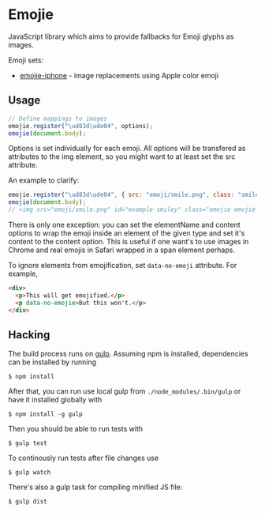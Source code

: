 # Emojie

JavaScript library which aims to provide fallbacks for Emoji glyphs as images.

Emoji sets:

* [emojie-iphone](https://github.com/lautis/emojie-iphone) - image replacements using Apple color emoji

## Usage

```javascript
// Define mappings to images
emojie.register("\ud83d\ude04", options);
emojie(document.body);
```

Options is set individually for each emoji. All options will be transfered as attributes to the img element, so you might want to at least set the src attribute.

An example to clarify:

```javascript
emojie.register("\ud83d\ude04", { src: "emoji/smile.png", class: "smile", title: "smile!", id: "example-smiley" });
emojie(document.body);
// <img src="emoji/smile.png" id="example-smiley" class="emojie emojie-smile" title="smile!">
```

There is only one exception: you can set the elementName and content options to wrap the emoji inside an element of the given type and set it's content to the content option. This is useful if one want's to use images in Chrome and real emojis in Safari wrapped in a span element perhaps.

To ignore elements from emojification, set `data-no-emoji` attribute. For example,


```html
<div>
  <p>This will get emojified.</p>
  <p data-no-emojie>But this won't.</p>
</div>
```

## Hacking

The build process runs on [gulp](http://gulpjs.com). Assuming npm is installed,
dependencies can be installed by running

    $ npm install

After that, you can run use local gulp from `./node_modules/.bin/gulp` or
have it installed globally with

    $ npm install -g gulp

Then you should be able to run tests with

    $ gulp test

To continously run tests after file changes use

    $ gulp watch

There's also a gulp task for compiling minified JS file:

    $ gulp dist
